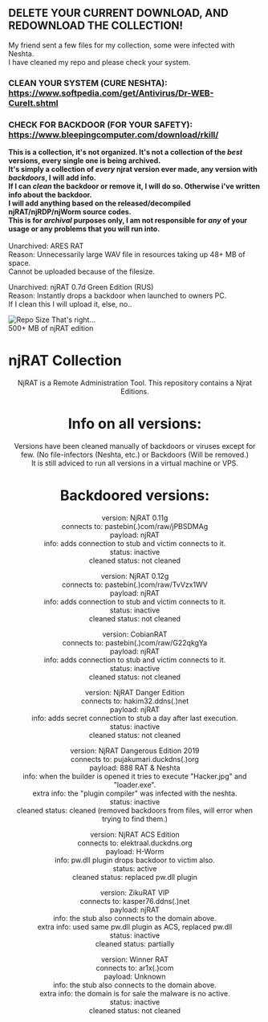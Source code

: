 ## DELETE YOUR CURRENT DOWNLOAD, AND REDOWNLOAD THE COLLECTION!  
My friend sent a few files for my collection, some were infected with Neshta.  
I have cleaned my repo and please check your system.  
### CLEAN YOUR SYSTEM (CURE NESHTA): https://www.softpedia.com/get/Antivirus/Dr-WEB-CureIt.shtml  
### CHECK FOR BACKDOOR (FOR YOUR SAFETY): https://www.bleepingcomputer.com/download/rkill/  

<b>This is a collection, it's not organized. It's not a collection of the *best* versions, every single one is being archived.  
It's simply a collection of *every* njrat version ever made, any version with *backdoors*, I will add info.  
If I can *clean* the backdoor or remove it, I will do so. Otherwise i've written info about the backdoor.  
I will add anything based on the released/decompiled njRAT/njRDP/njWorm source codes.  
This is for *archival* purposes only, I am not responsible for *any* of your usage or any problems that you will run into.  
</b>  
Unarchived: ARES RAT  
Reason: Unnecessarily large WAV file in resources taking up 48+ MB of space.  
Cannot be uploaded because of the filesize.  

Unarchived: njRAT 0.7d Green Edition (RUS)  
Reason: Instantly drops a backdoor when launched to owners PC.  
If I clean this I will upload it, else, no..  

<img src=https://img.shields.io/github/repo-size/ToolsArchives/njRAT-All-Versions alt="Repo Size"> That's right...  
500+ MB of njRAT edition

# njRAT Collection
<center> 

  NjRAT is a Remote Administration Tool. This repository contains a Njrat Editions.  

  

  
# Info on all versions:  
Versions have been cleaned manually of backdoors or viruses except for few.
(No file-infectors (Neshta, etc.) or Backdoors (Will be removed.)  
It is still adviced to run all versions in a virtual machine or VPS.  
  
# Backdoored versions:
version: NjRAT 0.11g  
connects to: pastebin(.)com/raw/jPBSDMAg  
payload: njRAT  
info: adds connection to stub and victim connects to it.  
status: inactive  
cleaned status: not cleaned  
  
version: NjRAT 0.12g  
connects to: pastebin(.)com/raw/TvVzx1WV  
payload: njRAT  
info: adds connection to stub and victim connects to it.  
status: inactive  
cleaned status: not cleaned  

version: CobianRAT  
connects to: pastebin(.)com/raw/G22qkgYa  
payload: njRAT  
info: adds connection to stub and victim connects to it.  
status: inactive  
cleaned status: not cleaned  
  
version: NjRAT Danger Edition  
connects to: hakim32.ddns(.)net  
payload: njRAT  
info: adds secret connection to stub a day after last execution.  
status: inactive  
cleaned status: not cleaned  

version: NjRAT Dangerous Edition 2019  
connects to: pujakumari.duckdns(.)org  
payload: 888 RAT & Neshta  
info: when the builder is opened it tries to execute "Hacker.jpg" and "loader.exe".  
extra info: the "plugin compiler" was infected with the neshta.  
status: inactive  
cleaned status: cleaned (removed backdoors from files, will error when trying to find them.)  
  
version: NjRAT ACS Edition  
connects to: elektraal.duckdns.org  
payload: H-Worm  
info: pw.dll plugin drops backdoor to victim also.  
status: active  
cleaned status: replaced pw.dll plugin  

version: ZikuRAT VIP  
connects to: kasper76.ddns(.)net  
payload: njRAT  
info: the stub also connects to the domain above.  
extra info: used same pw.dll plugin as ACS, replaced pw.dll  
status: inactive  
cleaned status: partially    

version: Winner RAT  
connects to: ar1x(.)com  
payload: Unknown  
info: the stub also connects to the domain above.  
extra info: the domain is for sale the malware is no active.  
status: inactive  
cleaned status: not cleaned    


